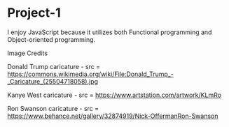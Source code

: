 # Project-1

I enjoy JavaScript because it utilizes both Functional programming and Object-oriented programming.



Image Credits

Donald Trump caricature - 
src = https://commons.wikimedia.org/wiki/File:Donald_Trump_-_Caricature_(25504718058).jpg

Kanye West caricature -
src = https://www.artstation.com/artwork/KLmRo

Ron Swanson caricature -
src = https://www.behance.net/gallery/32874919/Nick-OffermanRon-Swanson

